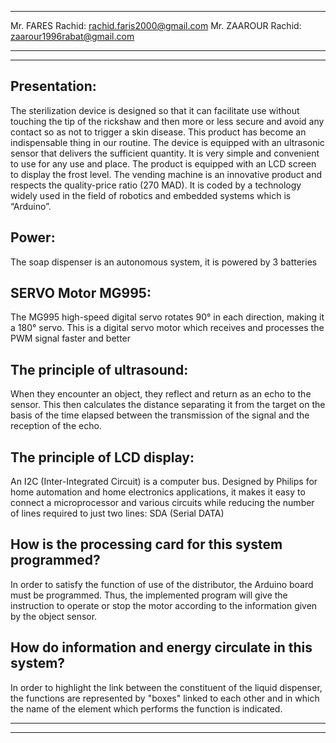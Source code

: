 -----------------------------------------------------------------------------------------------------------------------------------------------------------------------

Mr. FARES Rachid: rachid.faris2000@gmail.com
Mr. ZAAROUR Rachid: zaarour1996rabat@gmail.com

***********************************************************************************************************************************************************************
-----------------------------------------------------------------------------------------------------------------------------------------------------------------------
Presentation:
-------------
The sterilization device is designed so that it can facilitate use without touching the tip of the rickshaw and then more or less secure and avoid any contact so as not to trigger a skin disease. This product has become an indispensable thing in our routine. The device is equipped with an ultrasonic sensor that delivers the sufficient quantity. It is very simple and convenient to use for any use and place. The product is equipped with an LCD screen to display the frost level. The vending machine is an innovative product and respects the quality-price ratio (270 MAD). It is coded by a technology widely used in the field of robotics and embedded systems which is “Arduino”.

Power:
------

The soap dispenser is an autonomous system, it is powered by 3 batteries

SERVO Motor MG995:
------------------
The MG995 high-speed digital servo rotates 90° in each direction, making it a 180° servo. This is a digital servo motor which receives and processes the PWM signal faster and better

The principle of ultrasound:
----------------------------
When they encounter an object, they reflect and return as an echo to the sensor. This then calculates the distance separating it from the target on the basis of the time elapsed between the transmission of the signal and the reception of the echo.

The principle of LCD display:
-----------------------------
An I2C (Inter-Integrated Circuit) is a computer bus. Designed by Philips for home automation and home electronics applications, it makes it easy to connect a microprocessor and various circuits while reducing the number of lines required to just two lines: SDA (Serial DATA)

How is the processing card for this system programmed?
------------------------------------------------------
In order to satisfy the function of use of the distributor, the Arduino board must be programmed. Thus, the implemented program will give the instruction to operate or stop the motor according to the information given by the object sensor.

How do information and energy circulate in this system?
-------------------------------------------------------
In order to highlight the link between the constituent of the liquid dispenser, the functions are represented by "boxes" linked to each other and in which the name of the element which performs the function is indicated.

-----------------------------------------------------------------------------------------------------------------------------------------------------------------------
-----------------------------------------------------------------------------------------------------------------------------------------------------------------------

